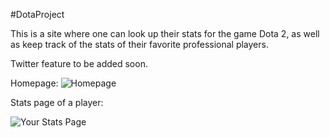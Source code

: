 #DotaProject

This is a site where one can look up their stats for the game Dota 2,
as well as keep track of the stats of their favorite professional players.

Twitter feature to be added soon.

Homepage: 
![Homepage](http://puu.sh/DNCtR/2f3061ef6b.png)


Stats page of a player:

![Your Stats Page](http://puu.sh/DNCuI/688c22ae15.png)



